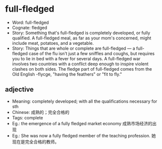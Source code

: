 # full-fledged

- Word: full-fledged
- Cognate: fledged
- Story: Something that's full-fledged is completely developed, or fully qualified. A full-fledged meal, as far as your mom's concerned, might include meat, potatoes, and a vegetable.
- Story: Things that are whole or complete are full-fledged — a full-fledged case of the flu isn't just a few sniffles and coughs, but requires you to lie in bed with a fever for several days. A full-fledged war involves two countries with a conflict deep enough to inspire violent clashes on both sides. The fledge part of full-fledged comes from the Old English -flycge, "having the feathers" or "fit to fly."

## adjective

- Meaning: completely developed; with all the qualifications necessary for sth
- Chinese: 成熟的；完全合格的
- Tags: complete
- Eg.: the emergence of a fully fledged market economy 成熟市场经济的出现
- Eg.: She was now a fully fledged member of the teaching profession. 她现在是完全合格的教师。

